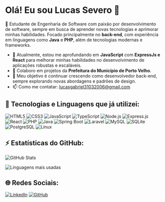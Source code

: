 # Olá! Eu sou Lucas Severo 👋

🚀 Estudante de Engenharia de Software com paixão por desenvolvimento de software, sempre em busca de aprender novas tecnologias e aprimorar minhas habilidades. Focado principalmente no **back-end**, com experiência em linguagens como **Java** e **PHP**, além de tecnologias modernas e frameworks.

- 🌱 Atualmente, estou me aprofundando em **JavaScript** com **ExpressJs e React** para melhorar minhas habilidades no desenvolvimento de aplicações robustas e escaláveis.
- 👯 Colaboro em projetos da **Prefeitura do Município de Porto Velho**.
- 🎯 Meu objetivo é continuar crescendo como desenvolvedor back-end, sempre explorando novas abordagens e padrões de design.
- 📫 Como me contatar: [lucasgabriel31032006@gmail.com](mailto:lucasgabriel31032006@gmail.com)


## 🚀 Tecnologias e Linguagens que já utilizei:

![HTML5](https://img.shields.io/badge/HTML5-%23E34F26.svg?style=for-the-badge&logo=html5&logoColor=white)
![CSS3](https://img.shields.io/badge/CSS3-%231572B6.svg?style=for-the-badge&logo=css3&logoColor=white)
![JavaScript](https://img.shields.io/badge/JavaScript-%23F7DF1E.svg?style=for-the-badge&logo=javascript&logoColor=black)
![TypeScript](https://img.shields.io/badge/TypeScript-%23007ACC.svg?style=for-the-badge&logo=typescript&logoColor=white)
![Node.js](https://img.shields.io/badge/Node.js-%23339933.svg?style=for-the-badge&logo=node.js&logoColor=white)
![Express.js](https://img.shields.io/badge/Express.js-%23000000.svg?style=for-the-badge&logo=express&logoColor=white)
![React](https://img.shields.io/badge/React-%2361DAFB.svg?style=for-the-badge&logo=react&logoColor=black)
![PHP](https://img.shields.io/badge/PHP-%23777BB4.svg?style=for-the-badge&logo=php&logoColor=white)
![Java](https://img.shields.io/badge/Java-%23ED8B00.svg?style=for-the-badge&logo=java&logoColor=white)
![Spring Boot](https://img.shields.io/badge/Spring%20Boot-%236DB33F.svg?style=for-the-badge&logo=springboot&logoColor=white)
![Laravel](https://img.shields.io/badge/Laravel-%23FF2D20.svg?style=for-the-badge&logo=laravel&logoColor=white)
![MySQL](https://img.shields.io/badge/MySQL-%234479A1.svg?style=for-the-badge&logo=mysql&logoColor=white)
![SQLite](https://img.shields.io/badge/SQLite-%23003B57.svg?style=for-the-badge&logo=sqlite&logoColor=white)
![PostgreSQL](https://img.shields.io/badge/PostgreSQL-%23336791.svg?style=for-the-badge&logo=postgresql&logoColor=white)
![Linux](https://img.shields.io/badge/Linux-%23FCC624.svg?style=for-the-badge&logo=linux&logoColor=black)

## ⚡ Estatísticas do GitHub:

![GitHub Stats](https://github-readme-stats.vercel.app/api?username=Lucassevero06&show_icons=true&theme=tokyonight)

![Linguagens mais usadas](https://github-readme-stats.vercel.app/api/top-langs/?username=Lucassevero06&layout=compact&theme=tokyonight)

## 🌐 Redes Sociais:

[![LinkedIn](https://img.shields.io/badge/LinkedIn-0A66C2?style=for-the-badge&logo=linkedin&logoColor=white)](https://www.linkedin.com/in/lucassevero06/)
[![GitHub](https://img.shields.io/badge/GitHub-181717?style=for-the-badge&logo=github&logoColor=white)](https://github.com/Lucassevero06)
